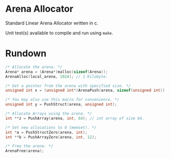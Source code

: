 
# Arena Allocator

Standard Linear Arena Allocator written in c.

Unit test(s) available to compile and run using `make`.

# Rundown

```c
/* Allocate the arena. */
Arena* arena = (Arena*)malloc(sizeof(Arena));
ArenaAlloc(local_arena, 1024); // 1 Kilobyte.

/* Get a pointer from the arena with specified size. */
unsigned int x = (unsigned int*)ArenaPush(arena, sizeof(unsigned int));

/* You may also use this macro for convenience. */
unsigned int y = PushStruct(arena, unsigned int);

/* Allocate Arrays using the arena. */
int **z = PushArray(arena, int, 64); // int array of size 64.

/* Set new allocations to 0 (memset). */
int *a = PushStructZero(arena, int);
int **b = PushArrayZero(arena, int, 12);

/* Free the arena. */
ArenaFree(arena);
```
